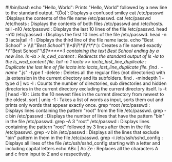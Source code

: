 #!/bin/bash
echo "Hello, World": Prints "Hello, World" followed by a new line to the standard output.
"(Ôo)': Displays a confused smiley
cat /etc/passwd :Displays the contents of the file name /etc/passwd.
cat /etc/passwd /etc/hosts : Displays the contents of both files /etc/passwd and /etc/hosts.
tail -n10 /etc/passwd : Displays the last 10 lines of the file /etc/passwd.
head -n10 /etc/passwd : Displays the first 10 lines of the file /etc/passwd.
head -n 3 iacta|tail -1 : Displays the third line of the file name iacta.
echo "Best School" > \\\\*\\\\\'\"Best School\"\\\'\\\\\*\$\\\?\\\*\\\\*\\\*\\\*\\\*\:\): Creates a file named exactly \*\\'"Best School"\'\\*$\?\*\*\*\*\*:) containing the text Best School ending by a new line.
ls -la > ls_cwd_content : Redirects the standard output of ls -la to the ls_wcd_content file.
tail -n 1 iacta >> iacta_last_line_duplicate : Duplicate the last line of file iacta into iacta_last_line_duplicate file.
find . -name "*.js" -type f -delete : Deletes all the regular files (not directories) with .js extension in the current directory and its subfolders.
find . -mindepth 1 -type d | wc -l : Counts the number of directories, sub directories and hidden directories in the current directory excluding the current directory itself.
ls -t | head -10 : Lists the 10 newest files in the current directory from newest to the oldest.
sort | uniq -1 : Takes a list of words as input, sorts them out and prints only words that appear exactly once.
grep ^root /etc/passwd : Displays lines containing the pattern "root" from the file /etc/passwd.
grep -c bin /etc/passwd : Displays the number of lines that have the pattern "bin" in the file /etc/passwd.
grep -A 3 "root" /etc/passwd : Displays lines containing the pattern "root" followed by 3 lines after them in the file /etc/passwd.
grep -v bin /etc/passwd : Displays all the lines that exclude "bin" pattern in them in the file /etc/passwd.
grep -i /etc/ssh/sshd_config : Displays all lines of the file /etc/ssh/sshd_config starting with a letter and including capital letters.echo ABc | Ac Ze : Replaces all the characters A and c from input to Z and e respectively.
